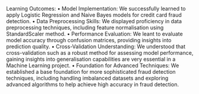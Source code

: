 Learning Outcomes:
• Model Implementation: We successfully learned to apply Logistic
Regression and Naive Bayes models for credit card fraud detection.
• Data Preprocessing Skills: We displayed proficiency in data preprocessing techniques, including feature normalisation using StandardScaler method.
• Performance Evaluation: We leant to evaluate model accuracy through confusion matrices, providing insights into prediction quality.
• Cross-Validation Understanding: We understood that cross-validation such as a robust method for assessing model performance, gaining insights into generalisation capabilities are very essential in a Machine Learning project.
• Foundation for Advanced Techniques: We established a base foundation for more sophisticated fraud detection techniques, including handling imbalanced datasets and exploring advanced algorithms to help achieve high accuracy in fraud detection.
